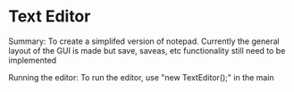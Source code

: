 # Text Editor
Summary: To create a simplifed version of notepad. Currently the general layout of the GUI is made but save, saveas, etc functionality still need to be implemented 

Running the editor: To run the editor, use "new TextEditor();" in the main

